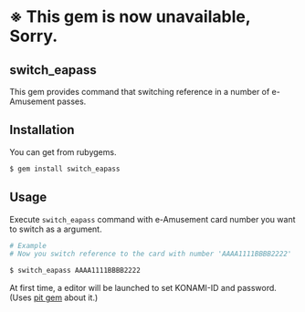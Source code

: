 # ※ This gem is now unavailable, Sorry.

## switch_eapass
This gem provides command that switching reference in a number of e-Amusement passes.

## Installation
You can get from rubygems.

```sh
$ gem install switch_eapass
```

## Usage

Execute `switch_eapass` command with e-Amusement card number you want to switch as a argument.


```sh
# Example
# Now you switch reference to the card with number 'AAAA1111BBBB2222'

$ switch_eapass AAAA1111BBBB2222
```

At first time, a editor will be launched to set KONAMI-ID and password.  
(Uses [pit gem](https://github.com/cho45/pit) about it.)
